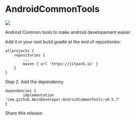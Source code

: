 # AndroidCommonTools
[![](https://jitpack.io/v/AminDeveloper/AndroidCommonTools.svg)](https://jitpack.io/#AminDeveloper/AndroidCommonTools)

Android Common tools to make android developement easier.

Add it in your root build.gradle at the end of repositories:

	allprojects {
		repositories {
			...
			maven { url 'https://jitpack.io' }
		}
	}
Step 2. Add the dependency

	dependencies {
	        implementation 'com.github.AminDeveloper:AndroidCommonTools:v0.5.7'
	}
Share this release:


